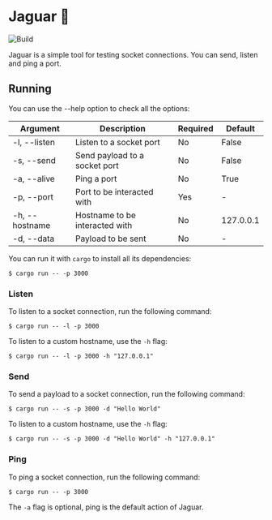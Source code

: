 # Jaguar 🐆

![Build](https://github.com/leozz37/jaguar/workflows/Build/badge.svg)

Jaguar is a simple tool for testing socket connections. You can send, listen and ping a port.

## Running

You can use the --help option to check all the options:

| Argument       | Description                    | Required | Default   |
| -------------- | ------------------------------ | -------- | --------- |
| -l, --listen   | Listen to a socket port        | No       | False     |
| -s, --send     | Send payload to a socket port  | No       | False     |
| -a, --alive    | Ping a port                    | No       | True      |
| -p, --port     | Port to be interacted with     | Yes      | -         |
| -h, --hostname | Hostname to be interacted with | No       | 127.0.0.1 |
| -d, --data     | Payload to be sent             | No       | -         |


You can run it with `cargo` to install all its dependencies:

```shell
$ cargo run -- -p 3000
```

### Listen

To listen to a socket connection, run the following command:

```shell
$ cargo run -- -l -p 3000
```

To listen to a custom hostname, use the `-h` flag:

```shell
$ cargo run -- -l -p 3000 -h "127.0.0.1"
```

### Send

To send a payload to a socket connection, run the following command:

```shell
$ cargo run -- -s -p 3000 -d "Hello World"
```

To listen to a custom hostname, use the `-h` flag:

```shell
$ cargo run -- -s -p 3000 -d "Hello World" -h "127.0.0.1"
```

### Ping

To ping a socket connection, run the following command:

```shell
$ cargo run -- -p 3000
```

The `-a` flag is optional, ping is the default action of Jaguar.
